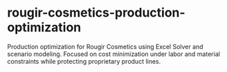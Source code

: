 # rougir-cosmetics-production-optimization
Production optimization for Rougir Cosmetics using Excel Solver and scenario modeling. Focused on cost minimization under labor and material constraints while protecting proprietary product lines.
